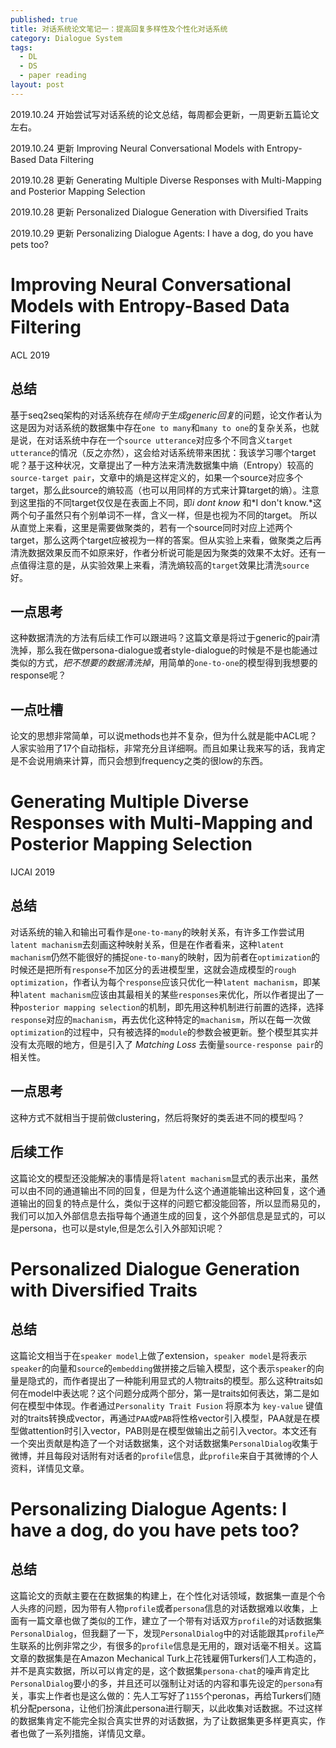 ```yaml
---
published: true
title: 对话系统论文笔记一：提高回复多样性及个性化对话系统
category: Dialogue System
tags: 
  - DL
  - DS
  - paper reading
layout: post
---
```


2019.10.24 开始尝试写对话系统的论文总结，每周都会更新，一周更新五篇论文左右。

2019.10.24 更新 Improving Neural Conversational Models with Entropy-Based Data Filtering

2019.10.28 更新 Generating Multiple Diverse Responses with Multi-Mapping and Posterior Mapping Selection

2019.10.28 更新 Personalized Dialogue Generation with Diversified Traits

2019.10.29 更新 Personalizing Dialogue Agents: I have a dog, do you have pets too?

# Improving Neural Conversational Models with Entropy-Based Data Filtering

ACL 2019

## 总结

基于seq2seq架构的对话系统存在*倾向于生成generic回复*的问题，论文作者认为这是因为对话系统的数据集中存在`one to many`和`many to one`的复杂关系，也就是说，在对话系统中存在一个`source utterance`对应多个不同含义`target utterance`的情况（反之亦然），这会给对话系统带来困扰：我该学习哪个target呢？基于这种状况，文章提出了一种方法来清洗数据集中熵（Entropy）较高的`source-target pair`，文章中的熵是这样定义的，如果一个source对应多个target，那么此source的熵较高（也可以用同样的方式来计算target的熵）。注意到这里指的不同target仅仅是在表面上不同，即*i dont know* 和*I don't know.*这两个句子虽然只有个别单词不一样，含义一样，但是也视为不同的target。 所以从直觉上来看，这里是需要做聚类的，若有一个source同时对应上述两个target，那么这两个target应被视为一样的答案。但从实验上来看，做聚类之后再清洗数据效果反而不如原来好，作者分析说可能是因为聚类的效果不太好。还有一点值得注意的是，从实验效果上来看，清洗熵较高的`target`效果比清洗`source`好。

## 一点思考

这种数据清洗的方法有后续工作可以跟进吗？这篇文章是将过于generic的pair清洗掉，那么我在做persona-dialogue或者style-dialogue的时候是不是也能通过类似的方式，*把不想要的数据清洗掉*，用简单的`one-to-one`的模型得到我想要的response呢？

## 一点吐槽

论文的思想非常简单，可以说methods也并不复杂，但为什么就是能中ACL呢？人家实验用了17个自动指标，非常充分且详细啊。而且如果让我来写的话，我肯定是不会说用熵来计算，而只会想到frequency之类的很low的东西。

# Generating Multiple Diverse Responses with Multi-Mapping and Posterior Mapping Selection

IJCAI 2019

## 总结

对话系统的输入和输出可看作是`one-to-many`的映射关系，有许多工作尝试用`latent machanism`去刻画这种映射关系，但是在作者看来，这种`latent machanism`仍然不能很好的捕捉`one-to-many`的映射，因为前者在`optimization`的时候还是把所有`response`不加区分的丢进模型里，这就会造成模型的`rough optimization`，作者认为每个`response`应该只优化一种`latent machanism`，即某种`latent machanism`应该由其最相关的某些`responses`来优化，所以作者提出了一种`posterior mapping selection`的机制，即先用这种机制进行前置的选择，选择`response`对应的`machanism`，再去优化这种特定的`machanism`，所以在每一次做`optimization`的过程中，只有被选择的`module`的参数会被更新。整个模型其实并没有太亮眼的地方，但是引入了 *Matching Loss* 去衡量`source-response pair`的相关性。

## 一点思考

这种方式不就相当于提前做clustering，然后将聚好的类丢进不同的模型吗？

## 后续工作

这篇论文的模型还没能解决的事情是将`latent machanism`显式的表示出来，虽然可以由不同的通道输出不同的回复，但是为什么这个通道能输出这种回复，这个通道输出的回复的特点是什么，类似于这样的问题它都没能回答，所以显而易见的，我们可以加入外部信息去指导每个通道生成的回复，这个外部信息是显式的，可以是persona，也可以是style,但是怎么引入外部知识呢？

# Personalized Dialogue Generation with Diversified Traits 

## 总结

这篇论文相当于在`speaker model`上做了extension，`speaker model`是将表示`speaker`的向量和`source`的`embedding`做拼接之后输入模型，这个表示`speaker`的向量是隐式的，而作者提出了一种能利用显式的人物traits的模型。那么这种traits如何在model中表达呢？这个问题分成两个部分，第一是traits如何表达，第二是如何在模型中体现。作者通过`Personality Trait Fusion` 将原本为 `key-value` 键值对的traits转换成vector，再通过`PAA`或`PAB`将性格vector引入模型，PAA就是在模型做attention时引入vector，PAB则是在模型做输出之前引入vector。本文还有一个突出贡献是构造了一个对话数据集，这个对话数据集`PersonalDialog`收集于微博，并且每段对话附有对话者的`profile`信息，此`profile`来自于其微博的个人资料，详情见文章。

# Personalizing Dialogue Agents: I have a dog, do you have pets too?

## 总结

这篇论文的贡献主要在在数据集的构建上，在个性化对话领域，数据集一直是个令人头疼的问题，因为带有人物`profile`或者`persona`信息的对话数据难以收集，上面有一篇文章也做了类似的工作，建立了一个带有对话双方`profile`的对话数据集`PersonalDialog`，但我翻了一下，发现`PersonalDialog`中的对话能跟其`profile`产生联系的比例非常之少，有很多的`profile`信息是无用的，跟对话毫不相关。这篇文章的数据集是在Amazon Mechanical Turk上花钱雇佣Turkers们人工构造的，并不是真实数据，所以可以肯定的是，这个数据集`persona-chat`的噪声肯定比`PersonalDialog`要小的多，并且还可以强制让对话的内容和事先设定的`persona`有关，事实上作者也是这么做的：先人工写好了`1155`个peronas，再给Turkers们随机分配persona，让他们扮演此persona进行聊天，以此收集对话数据。不过这样的数据集肯定不能完全拟合真实世界的对话数据，为了让数据集更多样更真实，作者也做了一系列措施，详情见文章。





